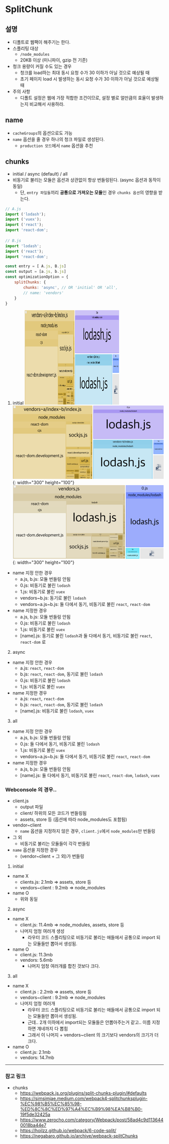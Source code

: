 # SplitChunk

## 설명
- 디폴트로 웹팩이 해주기는 한다.
- 스플리팅 대상
    - `/node_modules`
    - 20KB 이상 (미니파이, gzip 전 기준)
- 청크 용량이 커질 수도 있는 경우
    - 청크를 load하는 최대 동시 요청 수가 30 이하가 아닐 것으로 예상될 때
    - 초기 페이지 load 시 발생하는 동시 요청 수가 30 이하가 아닐 것으로 예상될 때
- 주의 사항
    - 디폴트 설정은 웹에 가장 적합한 조건이므로, 설정 별로 얼만큼의 효율이 발생하는지 비교해서 사용하라.
## name
- `cacheGroups`의 옵션으로도 가능
- `name` 옵션을 줄 경우 하나의 청크 파일로 생성된다.
  - `production 모드`에서 `name` 옵션을 추천


## chunks
- initial / async (default) / all
- 비동기로 불리는 모듈은 옵션과 상관없이 항상 번들링된다. (async 옵션과 동작이 동일)
  - 단, `entry 파일들`끼리 **공통으로 가져오는 모듈**인 경우 `chunks 옵션`의 영향을 받는다.

```javascript
// A.js
import ('lodash');
import ('vuex');
import ('react');
import 'react-dom';

// B.js
import 'lodash';
import ('react');
import 'react-dom';
```
```javascript
const entry = [ A.js, B.js]
const output = [a.js, b.js]
const optimizationOption = {
    splitChunks: {
        chunks: 'async', // OR 'initial' OR 'all',
        // name: 'vendors'
    }
}
```
1. initial
   <img src="./assets/initial-noname.png" width="300" height="300">   
   ![title](./assets/initial-noname.png){: width="300" height="100"}
   ![title](./assets/initial-name.png){: width="300" height="100"}
- name 지정 안한 경우
  - a.js, b.js: 모듈 번들링 안됨
  - 0.js: 비동기로 불린 `lodash`
  - 1.js: 비동기로 불린 `vuex`
  - vendors~b.js: 동기로 불린 `lodash` 
  - vendors~a.js~b.js: 둘 다에서 동기, 비동기로 불린 `react`, `react-dom`
- name 지정한 경우
  - a.js, b.js: 모듈 번들링 안됨
  - 0.js: 비동기로 불린 `lodash`
  - 1.js: 비동기로 불린 `vuex`
  - [name].js: 동기로 불린 `lodash`과 둘 다에서 동기, 비동기로 불린 `react`, `react-dom`
로
2. async
- name 지정 안한 경우
  - a.js: `react`, `react-dom`
  - b.js: `react`, `react-dom`, 동기로 불린 `lodash`
  - 0.js: 비동기로 불린 `lodash`
  - 1.js: 비동기로 불린 `vuex`
- name 지정한 경우
  - a.js: `react`, `react-dom`
  - b.js: `react`, `react-dom`, 동기로 불린 `lodash`
  - [name].js: 비동기로 불린 `lodash`, `vuex`

3. all
- name 지정 안한 경우
  - a.js, b.js: 모듈 번들링 안됨
  - 0.js: 둘 다에서 동기, 비동기로 불린 `lodash`
  - 1.js: 비동기로 불린 `vuex`
  - vendors~a.js~b.js: 둘 다에서 동기, 비동기로 불린 `react`, `react-dom`
- name 지정한 경우
  - a.js, b.js: 모듈 번들링 안됨
  - [name].js: 둘 다에서 동기, 비동기로 불린 `react`, `react-dom`, `lodash`, `vuex` 

### Webconsole 의 경우..
- client.js
  - output 파일 
  - client/ 하위의 모든 코드가 번들링됨
  - assets, store 등 (옵션에 따라 node_modules도 포함됨)
- vendor~client
  - `name` 옵션을 지정하지 않은 경우, `client.js`에서 `node_modules`만 번들링
- 그 외
  - 비동기로 불리는 모듈들이 각각 번들링
- `name` 옵션을 지정한 경우
  - (vendor~client + 그 외)가 번들링

1. initial
- name X
  - clients.js: 2.1mb => assets, store 등
  - vendors~client : 9.2mb => node_modules
- name O
  - 위와 동일

2. async
- name X
  - client.js: 11.4mb => node_modules, assets, store 등
  - 나머지 엄청 여러개 생성
    - 라우터 코드 스플리팅으로 비동기로 불리는 애들에서 공통으로 import 되는 모듈들만 뽑아서 생성됨.
- name O
  - client.js: 11.3mb
  - vendors: 5.6mb
    - 나머지 엄청 여러개를 합친 것보다 크다.
  

3. all
- name X
  - client.js : 2.2mb => assets, store 등
  - vendors~client : 9.2mb => node_modules
  - 나머지 엄청 여러개 
    - 라우터 코드 스플리팅으로 비동기로 불리는 애들에서 공통으로 import 되는 모듈들만 뽑아서 생성됨.
    - 근데.. 2개 이하에서 import되는 모듈들은 안뽑아주는거 같고.. 이름 지정하면 걔네까지 다 뽑힘 
    - 그래서 이 나머지 + vendors~client 의 크기보다 vendors의 크기가 더 크다.
- name O
  - client.js: 2.1mb
  - vendors: 14.7mb
  

---
### 참고 링크
- chunks
  - https://webpack.js.org/plugins/split-chunks-plugin/#defaults
  - https://simsimjae.medium.com/webpack4-splitchunksplugin-%EC%98%B5%EC%85%98-%ED%8C%8C%ED%97%A4%EC%B9%98%EA%B8%B0-19f5de32425a
  - https://www.zerocho.com/category/Webpack/post/58ad4c9d1136440018ba44e7
  - https://hoilzz.github.io/webpack/6-code-split/
  - https://negabaro.github.io/archive/webpack-splitChunks
